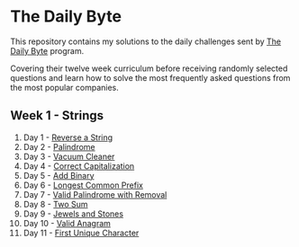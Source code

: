 # The Daily Byte

This repository contains my solutions to the daily challenges sent by [The Daily Byte](https://thedailybyte.dev/) program.

Covering their twelve week curriculum before receiving randomly selected questions and learn how to solve the most frequently asked questions from the most popular companies.

## Week 1 - Strings

1. Day 1 - [Reverse a String](https://github.com/emlez/daily-byte/blob/main/bytes/reverseString.ts)
1. Day 2 - [Palindrome](https://github.com/emlez/daily-byte/blob/main/bytes/palindrome.ts)
1. Day 3 - [Vacuum Cleaner](https://github.com/emlez/daily-byte/blob/main/bytes/vacuumCleaner.ts)
1. Day 4 - [Correct Capitalization](https://github.com/emlez/daily-byte/blob/main/bytes/correctCapitalization.ts)
1. Day 5 - [Add Binary](https://github.com/emlez/daily-byte/blob/main/bytes/addBinary.ts)
1. Day 6 - [Longest Common Prefix](https://github.com/emlez/daily-byte/blob/main/bytes/longestCommonPrefix.ts)
1. Day 7 - [Valid Palindrome with Removal](https://github.com/emlez/daily-byte/blob/main/bytes/validPalindromeWithRemoval.ts)
1. Day 8 - [Two Sum](https://github.com/emlez/daily-byte/blob/main/bytes/twoSum.ts)
1. Day 9 - [Jewels and Stones](https://github.com/emlez/daily-byte/blob/main/bytes/jewelsStones.ts)
1. Day 10 - [Valid Anagram](https://github.com/emlez/daily-byte/blob/main/bytes/validAnagram.ts)
1. Day 11 - [First Unique Character](https://github.com/emlez/daily-byte/blob/main/bytes/firstUniqueCharacter.ts)

